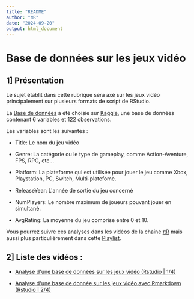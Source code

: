 ```yaml
---
title: "README"
author: "πR"
date: "2024-09-20"
output: html_document
---
```


# Base de données sur les jeux vidéo

## 1] Présentation

Le sujet établit dans cette rubrique sera axé sur les jeux vidéo principalement sur plusieurs formats de script de RStudio.

La [Base de données](https://www.kaggle.com/datasets/dem0nking/video-game-ratings-dataset) a été choisie sur [Kaggle](https://www.kaggle.com/), une base de données contenant 6 variables et 122 observations.

Les variables sont les suivantes :

-   Title: Le nom du jeu vidéo

-   Genre: La catégorie ou le type de gameplay, comme Action-Aventure, FPS, RPG, etc...

-   Platform: La plateforme qui est utilisée pour jouer le jeu comme Xbox, Playstation, PC, Switch, Multi-platefome.

-   ReleaseYear: L'année de sortie du jeu concerné

-   NumPlayers: Le nombre maximum de joueurs pouvant jouer en simultané.

-   AvgRating: La moyenne du jeu comprise entre 0 et 10.

Vous pourrez suivre ces analyses dans les vidéos de la chaîne [πR](https://www.youtube.com/@pieRData) mais aussi plus particulièrement dans cette [Playlist](https://www.youtube.com/playlist?list=PLYXmuD2BLck5L7f4fPgnuRpYUsI86cshV).

## 2] Liste des vidéos :

-   [Analyse d'une base de données sur les jeux vidéo (Rstudio \| 1/4)](https://www.youtube.com/watch?v=qIqhzEhlOdM)

-   [Analyse d'une base de donnée sur les jeux vidéo avec Rmarkdown (Rstudio \| 2/4)](https://www.youtube.com/watch?v=Eqm3nQWALCc)

